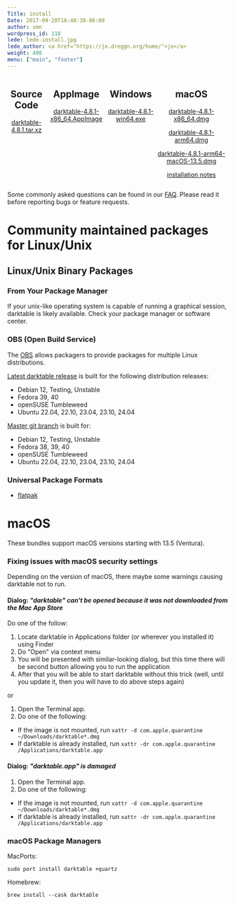 ```yaml
---
Title: install
Date: 2017-09-20T16:48:38-06:00
author: smn
wordpress_id: 118
lede: lede-install.jpg
lede_author: <a href="https://jo.dreggn.org/home/">jo</a>
weight: 400
menu: ["main", "footer"]
---
```


<div style="display:flex;flex-direction: row;justify-content:space-evenly;">
<div style="text-align: center;">
  <h2>Source Code</h2>
  <p>
  <a href="https://github.com/darktable-org/darktable/releases/download/release-4.8.1/darktable-4.8.1.tar.xz">darktable-4.8.1.tar.xz</a>
  </p>
</div>
<div style="text-align: center;">
  <h2>AppImage</h2>
  <p><a href='https://github.com/darktable-org/darktable/releases/download/release-4.8.1/darktable-4.8.1-x86_64.AppImage' title='GNU/Linux AppImage'>darktable-4.8.1-x86_64.AppImage</a></p>
</div>
<div style="text-align: center;">
  <h2>Windows</h2>
  <p><a href='https://github.com/darktable-org/darktable/releases/download/release-4.8.1/darktable-4.8.1-win64.exe' title='Microsoft Windows'>darktable-4.8.1-win64.exe</a></p>
</div>
<div style="text-align: center;">
  <h2>macOS</h2>
  <p><a href='https://github.com/darktable-org/darktable/releases/download/release-4.8.1/darktable-4.8.1-x86_64.dmg' title='macOS 13.5 on Intel'>darktable-4.8.1-x86_64.dmg</a></p>
  <p><a href='https://github.com/darktable-org/darktable/releases/download/release-4.8.1/darktable-4.8.1-arm64.dmg' title='macOS 14.0 on Apple silicon'>darktable-4.8.1-arm64.dmg</a></p>
  <p><a href='https://github.com/darktable-org/darktable/releases/download/release-4.8.1/darktable-4.8.1-arm64-macOS-13.5.dmg' title='macOS 13.5 on Apple silicon'>darktable-4.8.1-arm64-macOS-13.5.dmg</a></p>
  <p><a href="#macos" class="attention">installation notes</a></p>
</div>
</div>

Some commonly asked questions can be found in our [FAQ](/about/faq). Please read it before reporting bugs or feature requests.

# Community maintained packages for Linux/Unix

<h2 id="linux">Linux/Unix Binary Packages</h2>

### From Your Package Manager

If your unix-like operating system is capable of running a graphical session, darktable is likely available. Check your package manager or software center.

### OBS (Open Build Service)

The [OBS](https://build.opensuse.org/) allows packagers to provide packages for multiple Linux distributions.

[Latest darktable release](https://software.opensuse.org/download.html?project=graphics:darktable&package=darktable) is built for the following distribution releases:

* Debian 12, Testing, Unstable
* Fedora 39, 40
* openSUSE Tumbleweed
* Ubuntu 22.04, 22.10, 23.04, 23.10, 24.04

[Master git branch](https://software.opensuse.org/download.html?project=graphics:darktable:master&package=darktable) is built for:

* Debian 12, Testing, Unstable
* Fedora 38, 39, 40
* openSUSE Tumbleweed
* Ubuntu 22.04, 22.10, 23.04, 23.10, 24.04

### Universal Package Formats

* [flatpak](https://www.flathub.org/apps/details/org.darktable.Darktable)

<h1 id='macos'>macOS</h1>

These bundles support macOS versions starting with 13.5 (Ventura).

### Fixing issues with macOS security settings

Depending on the version of macOS, there maybe some warnings causing darktable not to run.

#### Dialog: *"darktable" can't be opened because it was not downloaded from the Mac App Store*

Do one of the follow:

1. Locate darktable in Applications folder (or wherever you installed it) using Finder
2. Do "Open" via context menu
3. You will be presented with similar-looking dialog, but this time there will be second button allowing you to run the application
4. After that you will be able to start darktable without this trick (well, until you update it, then you will have to do above steps again)

or

1. Open the Terminal app.
2. Do one of the following:
  * If the image is not mounted, run `xattr -d com.apple.quarantine ~/Downloads/darktable*.dmg`
  * If darktable is already installed, run `xattr -dr com.apple.quarantine /Applications/darktable.app`

#### Dialog: *"darktable.app" is damaged*

1. Open the Terminal app.
2. Do one of the following:
  * If the image is not mounted, run `xattr -d com.apple.quarantine ~/Downloads/darktable*.dmg`
  * If darktable is already installed, run `xattr -dr com.apple.quarantine /Applications/darktable.app`

### macOS Package Managers

MacPorts:

    sudo port install darktable +quartz

Homebrew:

    brew install --cask darktable
